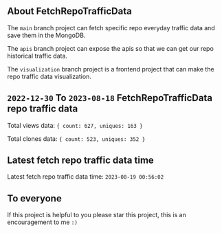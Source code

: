 ## About FetchRepoTrafficData

The `main` branch project can fetch specific repo everyday traffic data and save them in the MongoDB.

The `apis` branch project can expose the apis so that we can get our repo historical traffic data.

The `visualization` branch project is a frontend project that can make the repo traffic data visualization.

## `2022-12-30` To `2023-08-18` FetchRepoTrafficData repo traffic data

Total views data: `{ count: 627, uniques: 163 }`

Total clones data: `{ count: 523, uniques: 352 }`

## Latest fetch repo traffic data time

Latest fetch repo traffic data time: `2023-08-19 00:56:02`

## To everyone

If this project is helpful to you please star this project, this is an encouragement to me `:)`



